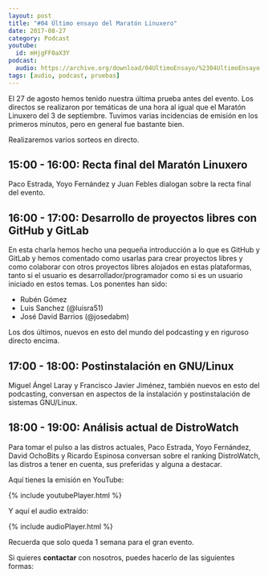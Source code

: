 ```yaml
---
layout: post
title: "#04 Último ensayo del Maratón Linuxero"
date: 2017-08-27
category: Podcast
youtube:
  id: mHjgFF0aX3Y
podcast:
  audio: https://archive.org/download/04UltimoEnsayo/%2304UltimoEnsayo
tags: [audio, podcast, pruebas]
---
```

El 27 de agosto hemos tenido nuestra última prueba antes del evento. Los directos se realizaron por temáticas de una hora al igual que el Maratón Linuxero del 3 de septiembre. Tuvimos varias incidencias de emisión en los primeros minutos, pero en general fue bastante bien.

Realizaremos varios sorteos en directo.

15:00 - 16:00: Recta final del Maratón Linuxero
-----------------------------------------------
Paco Estrada, Yoyo Fernández y Juan Febles dialogan sobre la recta final del evento.

16:00 - 17:00: Desarrollo de proyectos libres con GitHub y GitLab
-----------------------------------------------------------------
En esta charla hemos hecho una pequeña introducción a lo que es GitHub y GitLab y hemos comentado como usarlas para crear proyectos libres y como colaborar con otros proyectos libres alojados en estas plataformas, tanto si el usuario es desarrollador/programador como si es un usuario iniciado en estos temas. Los ponentes han sido:

* Rubén Gómez
* Luis Sanchez (@luisra51)
* José David Barrios (@josedabm)

Los dos últimos, nuevos en esto del mundo del podcasting y en riguroso directo encima.

17:00 - 18:00: Postinstalación en GNU/Linux
-------------------------------------------
Miguel Ángel Laray y Francisco Javier Jiménez, también nuevos en esto del podcasting, conversan en aspectos de la instalación y postinstalación de sistemas GNU/Linux.

18:00 - 19:00: Análisis actual de DistroWatch
---------------------------------------------
Para tomar el pulso a las distros actuales, Paco Estrada, Yoyo Fernández, David OchoBits y Ricardo Espinosa conversan sobre el ranking DistroWatch, las distros a tener en cuenta, sus preferidas y alguna a destacar.

Aquí tienes la emisión en YouTube:

{% include youtubePlayer.html %}

Y aquí el audio extraído:

{% include audioPlayer.html %}

Recuerda que solo queda 1 semana para el gran evento.

Si quieres **contactar** con nosotros, puedes hacerlo de las siguientes formas:
